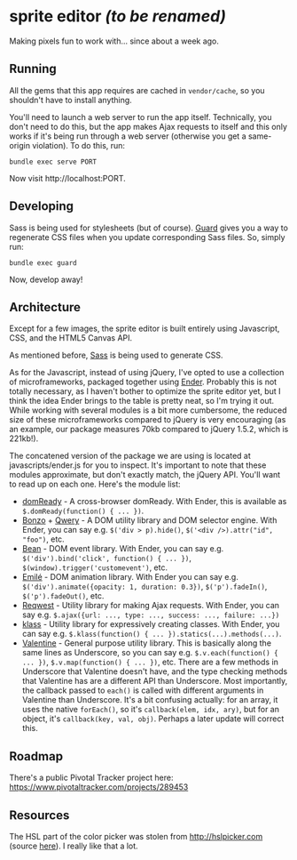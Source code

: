 # sprite editor *(to be renamed)*

Making pixels fun to work with... since about a week ago.

## Running

All the gems that this app requires are cached in `vendor/cache`, so you shouldn't have to install anything.

You'll need to launch a web server to run the app itself. Technically, you don't need to do this, but the app makes Ajax requests to itself and this only works if it's being run through a web server (otherwise you get a same-origin violation). To do this, run:

    bundle exec serve PORT

Now visit http://localhost:PORT.

## Developing

Sass is being used for stylesheets (but of course). [Guard](http://github.com/guard/guard) gives you a way to regenerate CSS files when you update corresponding Sass files. So, simply run:

    bundle exec guard

Now, develop away!

## Architecture

Except for a few images, the sprite editor is built entirely using Javascript, CSS, and the HTML5 Canvas API.

As mentioned before, [Sass](http://sass-lang.org) is being used to generate CSS.

As for the Javascript, instead of using jQuery, I've opted to use a collection of microframeworks, packaged together using [Ender](http://ender.no.de). Probably this is not totally necessary, as I haven't bother to optimize the sprite editor yet, but I think the idea Ender brings to the table is pretty neat, so I'm trying it out. While working with several modules is a bit more cumbersome, the reduced size of these microframeworks compared to jQuery is very encouraging (as an example, our package measures 70kb compared to jQuery 1.5.2, which is 221kb!).

The concatened version of the package we are using is located at javascripts/ender.js for you to inspect. It's important to note that these modules approximate, but don't exactly match, the jQuery API. You'll want to read up on each one. Here's the module list:

* [domReady](http://github.com/ded/domready) - A cross-browser domReady. With Ender, this is available as `$.domReady(function() { ... })`.
* [Bonzo](http://github.com/ded/bonzo) + [Qwery](http://github.com/ded/qwery) - A DOM utility library and DOM selector engine. With Ender, you can say e.g. `$('div > p).hide()`, `$('<div />).attr("id", "foo")`, etc.
* [Bean](http://github.com/ded/bean) - DOM event library. With Ender, you can say e.g. `$('div').bind('click', function() { ... })`, `$(window).trigger('customevent')`, etc.
* [Emilé](http://github.com/madrobby/emile) - DOM animation library. With Ender you can say e.g. `$('div').animate({opacity: 1, duration: 0.3})`, `$('p').fadeIn()`, `$('p').fadeOut()`, etc.
* [Reqwest](http://github.com/ded/reqwest) - Utility library for making Ajax requests. With Ender, you can say e.g. `$.ajax({url: ..., type: ..., success: ..., failure: ...})`
* [klass](http://github.com/ded/klass) - Utility library for expressively creating classes. With Ender, you can say e.g. `$.klass(function() { ... }).statics(...).methods(...)`.
* [Valentine](http://github.com/ded/valentine) - General purpose utility library. This is basically along the same lines as Underscore, so you can say e.g. `$.v.each(function() { ... })`, `$.v.map(function() { ... })`, etc. There are a few methods in Underscore that Valentine doesn't have, and the type checking methods that Valentine has are a different API than Underscore. Most importantly, the callback passed to `each()` is called with different arguments in Valentine than Underscore. It's a bit confusing actually: for an array, it uses the native `forEach()`, so it's `callback(elem, idx, ary)`, but for an object, it's `callback(key, val, obj)`. Perhaps a later update will correct this.

## Roadmap

There's a public Pivotal Tracker project here: <https://www.pivotaltracker.com/projects/289453>

## Resources

The HSL part of the color picker was stolen from http://hslpicker.com (source [here](https://github.com/imathis/hsl-color-picker/)). I really like that a lot.